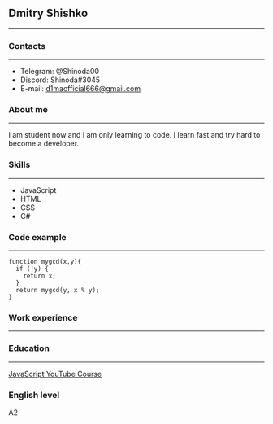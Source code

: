 ## Dmitry Shishko
-----------------------

### Contacts
-----------------------
* Telegram: @Shinoda00
* Discord: Shinoda#3045
* E-mail: d1maofficial666@gmail.com

### About me
-----------------------
I am student now and I am only learning to code. I learn fast and try hard to become a developer.

### Skills
-----------------------
* JavaScript
* HTML
* CSS
* C#

### Code example
-----------------------
```
function mygcd(x,y){
  if (!y) {
    return x;
  }
  return mygcd(y, x % y);
}
```

### Work experience
-----------------------

### Education
-----------------------
[JavaScript YouTube Course](https://www.youtube.com/watch?v=Bluxbh9CaQ0&t)

### English level
A2